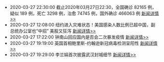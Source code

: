 - 2020-03-27 22:30:00  截止2020年03月27日22:30，全国确诊 82165 例，疑似 189 例，死亡 3298 例，治愈 74745 例，国外确诊 466063 例  [新闻详情>>](https://github.com/AlbertGithubHome/ChineseVictory/blob/master/PneumoniaMap/20200327223000.jpg)
- 2020-03-27 12:08:00  纽约进入灾难状态！美国感染人数比例已超中国，副总统办公室也“中招” 美股又狂泻  [新闻详情>>](http://finance.sina.com.cn/stock/relnews/us/2020-03-21/doc-iimxxsth0742840.shtml)
- 2020-03-27 17:22:00  钟南山回应国内是否会二次暴发疫情  [新闻详情>>](http://finance.sina.com.cn/china/gncj/2020-03-27/doc-iimxxsth2135015.shtml)
- 2020-03-27 19:19:00  英国首相鲍里斯-约翰逊新冠病毒检测呈阳性  [新闻详情>>](https://news.sina.cn/gn/2020-03-27/detail-iimxxsth2156240.d.html?from=wap)
- 2020-03-27 19:29:00  李兰娟首次披露武汉封城细节  [新闻详情>>](http://mil.news.sina.com.cn/2020-03-27/doc-iimxyqwa3595222.shtml)
